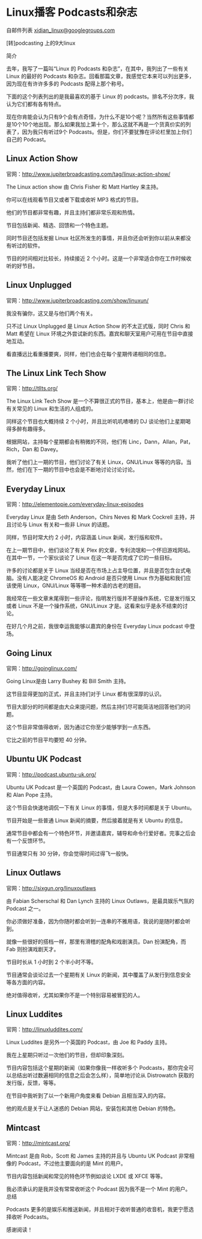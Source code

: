 # Linux播客 Podcasts和杂志

自邮件列表 xidian_linux@googlegroups.com
 
[转]podcasting 上的9大linux 

简介

去年，我写了一篇叫“Linux 的 Podcasts 和杂志”，在其中，我列出了一些有关 Linux 的最好的 Podcasts 和杂志。回看那篇文章，我感觉它本来可以列出更多，因为现在有许许多多的 Podcasts 配得上那个称号。

下面的这个列表列出的是我最喜欢的基于 Linux 的 podcasts。排名不分次序，我认为它们都有各有特点。

现在你肯能会认为只有9个会有点奇怪，为什么不是10个呢？当然所有这些事情都是10个10个地出现。那么如果我加上第十个，那么这就不再是一个货真价实的列表了，因为我只有听过9个 Podcasts。但是，你们不要犹豫在评论栏里加上你们自己的 Podcast。

## Linux Action Show

官网：http://www.jupiterbroadcasting.com/tag/linux-action-show/

The Linux action show 由 Chris Fisher 和 Matt Hartley 来主持。

你可以在线观看节目又或者下载或收听 MP3 格式的节目。

他们的节目都非常有趣，并且主持们都非常乐观和热情。

节目包括新闻、精选、回馈和一个特色主题。

同时节目还包括发掘 Linux 社区所发生的事情，并且你还会听到你以前从来都没有听过的软件。

节目的时间相对比较长，持续接近 2 个小时。这是一个非常适合你在工作时候收听的好节目。

## Linux Unplugged

官网：http://www.jupiterbroadcasting.com/show/linuxun/

我没有骗你，这又是与他们两个有关。

只不过 Linux Unplugged 是 Linux Action Show 的不太正式版，同时 Chris 和 Matt 希望在 Linux 环境之外尝试新的东西。嘉宾和聊天室用户可用在节目中直接地互动。

看直播远比看重播要爽，同样，他们也会在每个星期传递相同的信息。

## The Linux Link Tech Show

官网：http://tllts.org/

The Linux Link Tech Show 是一个不算很正式的节目，基本上，他是由一群讨论有关常见的 Linux 和生活的人组成的。

同样这个节目也大概持续 2 个小时，并且比听叽叽喳喳的 DJ 谈论他们上星期喝得多醉有趣得多。

根据网站，主持每个星期都会有稍微的不同，他们有 Linc，Dann，Allan，Pat，Rich，Dan 和 Davey。

我听了他们上一期的节目，他们讨论了有关 Linux，GNU/Linux 等等的内容。当然，他们在下一期的节目中也会是不断地讨论讨论讨论。

## Everyday Linux

官网：http://elementopie.com/everyday-linux-episodes

Everyday Linux 是由 Seth Anderson，Chirs Neves 和 Mark Cockrell 主持，并且讨论与 Linux 有关和一些非 Linux 的话题。

同样，节目时常大约 2 小时，内容涵盖 Linux 新闻，发行版和软件。

在上一期节目中，他们谈论了有关 Plex 的文章，专利流氓和一个怀旧游戏网站。在其中一节，一个家伙谈论了 Linux 在这一年是否完成了它的一些目标。

许多的讨论都是关于 Linux 当经是否在市场上占主导位置，并且是否包含台式电脑。没有人能决定 ChromeOS 和 Android 是否只使用 Linux 作为基础和我们应该使用 Linux，GNU/Linux 等等哪一种术语的古老的题目。

我经常在一些文章末尾得到一些评论，指明发行版并不是操作系统，它是发行版又或者 Linux 不是一个操作系统，GNU/Linux 才是。这看来似乎是永不结束的讨论。

在好几个月之前，我很幸运我能够以嘉宾的身份在 Everyday Linux podcast 中登场。

## Going Linux

官网：http://goinglinux.com/

Going Linux是由 Larry Bushey 和 Bill Smith 主持。

这节目显得更加的正式，并且主持们对于 Linux 都有很深厚的认识。

节目大部分的时间都是由大众来提问题，然后主持们尽可能简洁地回答他们的问题。

这个节目非常值得收听，因为通过它你至少能够学到一点东西。

它比之前的节目平均要短 40 分钟。

## Ubuntu UK Podcast

官网：http://podcast.ubuntu-uk.org/

Ubuntu UK Podcast 是一个英国的 Podcast，由 Laura Cowen，Mark Johnson 和 Alan Pope 主持。

这个节目会快速地调侃一下有关 Linux 的事情，但是大多时间都是关于 Ubuntu。

节目开始是一些普通 Linux 新闻的摘要，然后接着就是有关 Ubuntu 的信息。

通常节目中都会有一个特色环节，并邀请嘉宾，辅导和命令行爱好者。完事之后会有一个反馈环节。

节目通常只有 30 分钟，你会觉得时间过得飞一般快。

## Linux Outlaws

官网：http://sixgun.org/linuxoutlaws

由 Fabian Scherschal 和 Dan Lynch 主持的 Linux Outlaws，是最具娱乐气氛的 Podcast 之一。

你必须做好准备，因为你随时都会听到一连串的不雅用语，我说的是随时都会听到。

就像一些很好的搭档一样，那里有滑稽的配角和戏剧演员。Dan 扮演配角，而 Fab 则扮演戏剧天才。

节目时长从 1 小时到 2 个半小时不等。

节目通常会谈论过去一个星期有关 Linux 的新闻，其中覆盖了从发行到信息安全等各方面的内容。

绝对值得收听，尤其如果你不是一个特别容易被冒犯的人。

## Linux Luddites

官网：http://linuxluddites.com/

Linux Luddites 是另外一个英国的 Podcast，由 Joe 和 Paddy 主持。

我在上星期只听过一次他们的节目，但却印象深刻。

节目内容包括这个星期的新闻（如果你像我一样收听多个 Podcasts，那你完全可以总结出听过数遍相同的信息之后会怎么样），简单地讨论从 Distrowatch 获取的发行版，反馈，等等。

在节目中我听到了以一个新用户角度来看 Debian 且相当深入的内容。

他的观点是关于让人迷惑的 Debian 网站，安装包和其他 Debian 的特色。

## Mintcast

官网：http://mintcast.org/

Mintcast 是由 Rob，Scott 和 James 主持的并且与 Ubuntu UK Podcast 非常相像的 Podcast，不过他主要面向的是 Mint 的用户。

节目内容包括新闻和常见的特色环节例如谈论 LXDE 或 XFCE 等等。

我必须承认的是我并没有常常收听这个 Podcast 因为我不是一个 Mint 的用户。
总结

Podcasts 更多的是娱乐和推送新闻，并且相对于收听普通的收音机，我更宁愿选择收听 Podcasts。

感谢阅读！